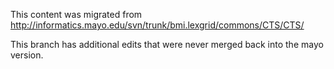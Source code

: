 This content was migrated from http://informatics.mayo.edu/svn/trunk/bmi.lexgrid/commons/CTS/CTS/

This branch has additional edits that were never merged back into the mayo version.
